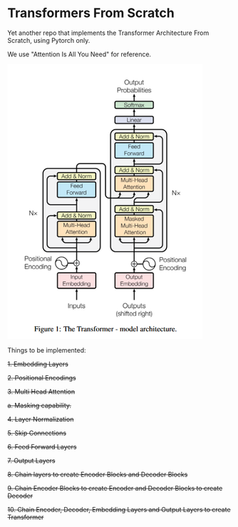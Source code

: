# Transformers From Scratch

Yet another repo that implements the Transformer Architecture From Scratch, using Pytorch only. 

We use "Attention Is All You Need" for reference.

![Transformer Architecture as per "Attention is all you need"](image.png)

Things to be implemented: 

~~1. Embedding Layers~~

~~2. Positional Encodings~~

~~3. Multi Head Attention~~

   ~~a. Masking capability.~~

~~4. Layer Normalization~~

~~5. Skip Connections~~

~~6. Feed Forward Layers~~

~~7. Output Layers~~

~~8. Chain layers to create Encoder Blocks and Decoder Blocks~~

~~9. Chain Encoder Blocks to create Encoder and Decoder Blocks to create Decoder~~

~~10. Chain Encoder, Decoder, Embedding Layers and Output Layers to create Transformer~~
